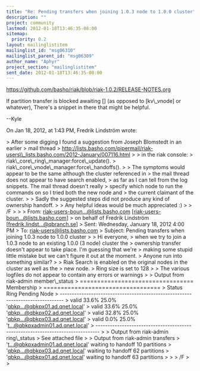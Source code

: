 ```yaml
---
title: "Re: Pending transfers when joining 1.0.3 node to 1.0.0 cluster"
description: ""
project: community
lastmod: 2012-01-18T13:46:35-08:00
sitemap:
  priority: 0.2
layout: mailinglistitem
mailinglist_id: "msg06310"
mailinglist_parent_id: "msg06309"
author_name: "Aphyr"
project_section: "mailinglistitem"
sent_date: 2012-01-18T13:46:35-08:00
---
```



https://github.com/basho/riak/blob/riak-1.0.2/RELEASE-NOTES.org

If partition transfer is blocked awaiting [] (as opposed to [kv\\_vnode] or 
whatever), There's a snippet in there that might be helpful.

--Kyle

On Jan 18, 2012, at 1:43 PM, Fredrik Lindström wrote:

&gt; After some digging I found a suggestion from Joseph Blomstedt in an earlier 
&gt; mail thread 
&gt; http://lists.basho.com/pipermail/riak-users\\_lists.basho.com/2012-January/007116.html
&gt; 
&gt; in the riak console:
&gt; riak\\_core\\_ring\\_manager:force\\_update().
&gt; riak\\_core\\_vnode\\_manager:force\\_handoffs().
&gt; 
&gt; The symptoms would appear to be the same although the cluster referenced in 
&gt; the mail thread does not appear to have search enabled,
&gt; as far as I can tell from the log snippets. The mail thread doesn't really 
&gt; specify which node to run the commands on so I tried both the new node and 
&gt; the current claimant of the cluster.
&gt; 
&gt; Sadly the suggested steps did not produce any kind of ownership handoff.
&gt; 
&gt; Any helpful ideas would be much appreciated :)
&gt; 
&gt; /F
&gt; 
&gt; 
&gt; From: riak-users-boun...@lists.basho.com [riak-users-boun...@lists.basho.com] 
&gt; on behalf of Fredrik Lindström [fredrik.lindst...@qbranch.se]
&gt; Sent: Wednesday, January 18, 2012 4:00 PM
&gt; To: riak-users@lists.basho.com
&gt; Subject: Pending transfers when joining 1.0.3 node to 1.0.0 cluster
&gt; 
&gt; Hi everyone,
&gt; when we try to join a 1.0.3 node to an existing 1.0.0 (3 node) cluster the 
&gt; ownership transfer doesn't appear to take place. I'm guessing that we're 
&gt; making some stupid little mistake but we can't figure it out at the moment. 
&gt; Anyone run into something similar?
&gt; 
&gt; Riak Search is enabled on the original nodes in the cluster as well as the 
&gt; new node.
&gt; Ring size is set to 128
&gt; 
&gt; The various logfiles do not appear to contain any errors or warnings
&gt; 
&gt; Output from riak-admin member\\_status
&gt; ================================= Membership 
&gt; ==================================
&gt; Status Ring Pending Node
&gt; -------------------------------------------------------------------------------
&gt; valid 33.6% 25.0% 'qbkp...@qbkpx01.ad.qnet.local'
&gt; valid 33.6% 25.0% 'qbkp...@qbkpx02.ad.qnet.local'
&gt; valid 32.8% 25.0% 'qbkp...@qbkpx03.ad.qnet.local'
&gt; valid 0.0% 25.0% 't...@qbkpxadmin01.ad.qnet.local'
&gt; -------------------------------------------------------------------------------
&gt; 
&gt; Output from riak-admin ring\\_status
&gt; See attached file
&gt; 
&gt; Output from riak-admin transfers
&gt; 't...@qbkpxadmin01.ad.qnet.local' waiting to handoff 10 partitions
&gt; 'qbkp...@qbkpx03.ad.qnet.local' waiting to handoff 62 partitions
&gt; 'qbkp...@qbkpx01.ad.qnet.local' waiting to handoff 63 partitions
&gt; 
&gt; 
&gt; /F
&gt; 
&gt; 

